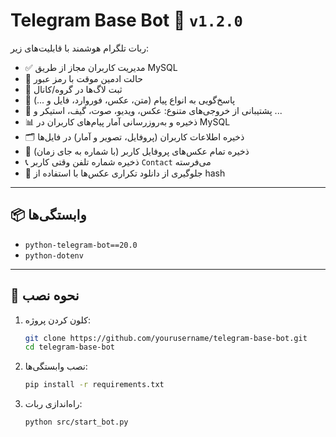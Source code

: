 # Telegram Base Bot 🤖 `v1.2.0`

ربات تلگرام هوشمند با قابلیت‌های زیر:

- ✅ مدیریت کاربران مجاز از طریق MySQL
- 🔐 حالت ادمین موقت با رمز عبور
- 📝 ثبت لاگ‌ها در گروه/کانال
- 💬 پاسخ‌گویی به انواع پیام (متن، عکس، فوروارد، فایل و ...)
- 🎯 پشتیبانی از خروجی‌های متنوع: عکس، ویدیو، صوت، گیف، استیکر و ...
- 📊 ذخیره و به‌روزرسانی آمار پیام‌های کاربران در MySQL
- 🗂️ ذخیره اطلاعات کاربران (پروفایل، تصویر و آمار) در فایل‌ها
- 📸 ذخیره تمام عکس‌های پروفایل کاربر (با شماره به جای زمان)
- 📞 ذخیره شماره تلفن وقتی کاربر `Contact` می‌فرسته
- 🔁 جلوگیری از دانلود تکراری عکس‌ها با استفاده از hash

---

## 📦 وابستگی‌ها

- `python-telegram-bot==20.0`
- `python-dotenv`

---

## 🚀 نحوه نصب

1. کلون کردن پروژه:
   ```bash
   git clone https://github.com/yourusername/telegram-base-bot.git 
   cd telegram-base-bot
   ```

2. نصب وابستگی‌ها:
   ```bash
   pip install -r requirements.txt
   ```

3. راه‌اندازی ربات:
   ```bash
   python src/start_bot.py
   ```